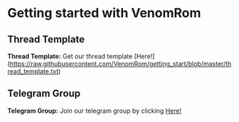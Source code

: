 # Getting started with VenomRom

## Thread Template
**Thread Template:** Get our thread template [Here!]
(https://raw.githubusercontent.com/VenomRom/getting_start/blob/master/thread_template.txt)

## Telegram Group
**Telegram Group:** Join our telegram group by clicking [Here!](https://t.me/venomos_Chat)

